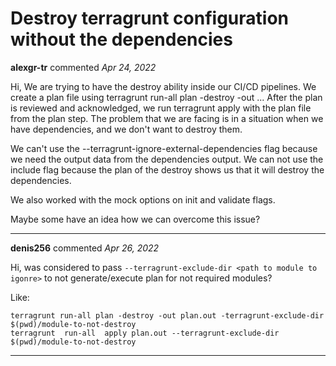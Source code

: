 # Destroy terragrunt configuration without the dependencies

**alexgr-tr** commented *Apr 24, 2022*

Hi,
We are trying to have the destroy ability inside our CI/CD pipelines.
We create a plan file using terragrunt run-all plan -destroy -out ...
After the plan is reviewed and acknowledged, we run terragrunt apply with the plan file from the plan step.
The problem that we are facing is in a situation when we have dependencies, and we don't want to destroy them.

We can't use the  --terragrunt-ignore-external-dependencies flag because we need the output data from the dependencies output. We can not use the include flag because the plan of the destroy shows us that it will destroy the dependencies.

We also worked with the mock options on init and validate flags.

Maybe some have an idea how we can overcome this issue?
<br />
***


**denis256** commented *Apr 26, 2022*

Hi,
was considered to pass `--terragrunt-exclude-dir <path to module to igonre>` to not generate/execute plan for not required modules? 

Like:
``` 
terragrunt run-all plan -destroy -out plan.out -terragrunt-exclude-dir $(pwd)/module-to-not-destroy
terragrunt  run-all  apply plan.out --terragrunt-exclude-dir $(pwd)/module-to-not-destroy
```

***

